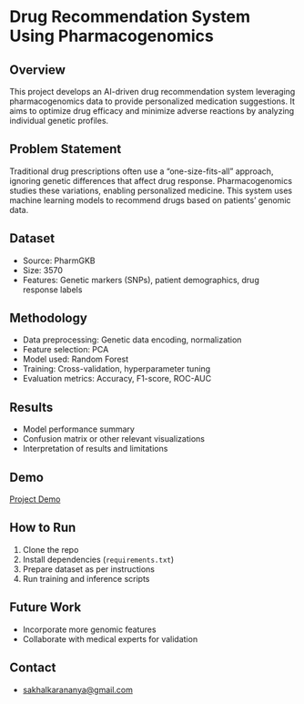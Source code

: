 # Drug Recommendation System Using Pharmacogenomics

## Overview
This project develops an AI-driven drug recommendation system leveraging pharmacogenomics data to provide personalized medication suggestions. It aims to optimize drug efficacy and minimize adverse reactions by analyzing individual genetic profiles.

## Problem Statement
Traditional drug prescriptions often use a “one-size-fits-all” approach, ignoring genetic differences that affect drug response. Pharmacogenomics studies these variations, enabling personalized medicine. This system uses machine learning models to recommend drugs based on patients’ genomic data.

## Dataset
- Source: PharmGKB
- Size: 3570
- Features: Genetic markers (SNPs), patient demographics, drug response labels

## Methodology
- Data preprocessing: Genetic data encoding, normalization
- Feature selection: PCA
- Model used: Random Forest
- Training: Cross-validation, hyperparameter tuning
- Evaluation metrics: Accuracy, F1-score, ROC-AUC

## Results
- Model performance summary
- Confusion matrix or other relevant visualizations
- Interpretation of results and limitations

## Demo
[Project Demo](https://preview--gene-medic-navigator.lovable.app/dashboard)

## How to Run
1. Clone the repo  
2. Install dependencies (`requirements.txt`)  
3. Prepare dataset as per instructions  
4. Run training and inference scripts  

## Future Work
- Incorporate more genomic features  
- Collaborate with medical experts for validation  


## Contact
- sakhalkarananya@gmail.com
